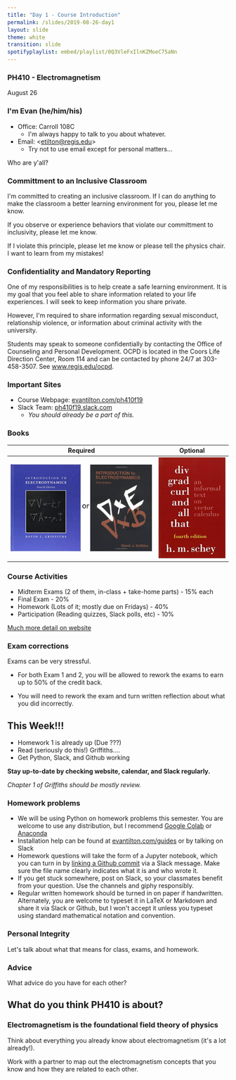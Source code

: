 ```yaml
---
title: "Day 1 - Course Introduction"
permalink: /slides/2019-08-26-day1
layout: slide
theme: white
transition: slide
spotifyplaylist: embed/playlist/0Q3VleFxIlnKZMoeC75aNn
---
```


<section data-markdown="">
	
### PH410 - Electromagnetism

August 26
<!-- this doesn't work... {% include spotifyplaylist.html id=page.spotifyplaylist %} -->
</section>


<section data-markdown="">

### I'm Evan (he/him/his)

- Office: Carroll 108C
    - I'm always happy to talk to you about whatever.
- Email: &lt;etilton@regis.edu&gt;
    - Try not to use email except for personal matters...

Who are y'all?

</section>

<section data-markdown="">

### Committment to an Inclusive Classroom

I'm committed to creating an inclusive classroom.  If I can do anything to make the classroom a better learning environment for you, please let me know.

If you observe or experience behaviors that violate our committment to inclusivity, please let me know.

If I violate this principle, please let me know or please tell the physics chair. I want to learn from my mistakes!

</section>

<section data-markdown="">

### Confidentiality and Mandatory Reporting

One of my responsibilities is to help create a safe learning environment. It is my goal that you feel able to share information related to your life experiences. I will seek to keep information you share private.

However, I'm required to share information regarding sexual misconduct, relationship violence, or information about criminal activity with the university.

Students may speak to someone confidentially by contacting the Office of Counseling and Personal Development. OCPD is located in the Coors Life Direction Center, Room 114 and can be contacted by phone 24/7 at 303-458-3507. See www.regis.edu/ocpd.

</section>

<section data-markdown="">
	
### Important Sites

* Course Webpage: [evantilton.com/ph410f19](http://evantilton.com/ph410f19)
* Slack Team: [ph410f19.slack.com](http://ph410f19.slack.com)
  * *You should already be a part of this.*

</section>

<section data-markdown="">

### Books

| Required | Optional |
| :---: | :---: |
| ![griffiths book](../images/griffiths.png "griffiths book") | ![Div Grad Curl book](../images/divgradcurl.jpg "Div Grad Curl book") |

</section>



<section data-markdown="">

### Course Activities
* Midterm Exams (2 of them, in-class + take-home parts) - 15% each
* Final Exam  - 20%
* Homework (Lots of it; mostly due on Fridays) - 40%
* Participation (Reading quizzes, Slack polls, etc) - 10%

[Much more detail on website](http://evantilton.com/ph410f19)

</section>


<section data-markdown="">
	
### Exam corrections

Exams can be very stressful.

* For both Exam 1 and 2, you will be allowed to rework the exams to earn up to 50% of the credit back.

* You will need to rework the exam and turn written reflection about what you did incorrectly.

</section>

<section data-markdown="">

## This Week!!!

* Homework 1 is already up (Due ???)
* Read (seriously do this!) Griffiths....
* Get Python, Slack, and Github working

**Stay up-to-date by checking website, calendar, and Slack regularly.**

*Chapter 1 of Griffiths should be mostly review.*

</section>

<section data-markdown="">

### Homework problems

* We will be using Python on homework problems this semester. You are welcome to use any distribution, but I recommend [Google Colab](https://colab.research.google.com) or [Anaconda](https://www.continuum.io/downloads)
* Installation help can be found at [evantilton.com/guides](http://evantilton.com/guides) or by talking on Slack
* Homework questions will take the form of a Jupyter notebook, which you can turn in by [linking a Github commit](http://evantilton.com/guides/linktogithubcommit/) via a Slack message. Make sure the file name clearly indicates what it is and who wrote it.
* If you get stuck somewhere, post on Slack, so your classmates benefit from your question. Use the channels and giphy responsibly.
* Regular written homework should be turned in on paper if handwritten. Alternately, you are welcome to typeset it in LaTeX or Markdown and share it via Slack or Github, but I won't accept it unless you typeset using standard mathematical notation and convention.

</section>

<section data-markdown="">
	
### Personal Integrity

Let's talk about what that means for class, exams, and homework.

</section>

<section data-markdown="">
	
### Advice 

What advice do you have for each other?

</section>

<section data-markdown="">

## What do you think PH410 is about?

</section>

<section data-markdown="">

### Electromagnetism is the foundational field theory of physics

Think about everything you already know about electromagnetism (it's a lot already!).

Work with a partner to map out the electromagnetism concepts that you know and how they are related to each other.

</section>
